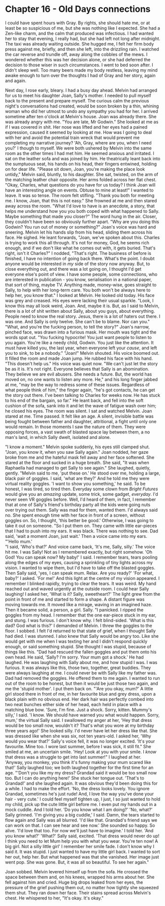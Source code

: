 
# Chapter 16 - Old Days connections

I could have spent hours with Gray. By rights, she should hate me, or at least be so suspicious of me, but she was nothing like I expected. She had a Zen-like charm, and the calm that produced was infectious. I had wanted her to stay that evening, I really had, but she had left not long after midnight. The taxi was already waiting outside. She hugged me, I felt her firm body press against me, briefly, and then she left, into the drizzling rain. I watched the car reverse and trundle off, away along the cobbles of the mews. I wondered whether this was her decision alone, or she had deferred the decision to those wiser in such circumstances. I went to bed soon after. I didn't sleep well. Too many beers made my body restless, leaving my mind awake enough to turn over the thoughts I had of Gray and her story, again and again.

Next day, I rose early, bleary. I had a busy day ahead. Melvin had arranged for us to meet his daughter Joan, Sally's mother. I needed to pull myself back to the present and prepare myself. The curious calm the previous night's conversations had created, would be soon broken by a thin, whining woman who did her utmost to undo any sympathy you had for her. I arrived sometime after ten o'clock at Melvin's house. Joan was already there. She was already angry with me.
    "You are late, Mr Godwin." She looked at me as if I was covered in shit. Her nose was lifted and her eyes had a pained expression, caused it seemed by looking at me. How was I going to deal with her and avoid the potential train wreck that would prevent me completing my narrative journey? 'Ah, Gray, where are you, when I need you?' I though to myself. 
    We were both ushered by Melvin into the same room as the other times I had met him. He seemed anxious and irritated. I sat on the leather sofa and was joined by him. He theatrically leant back into the sumptuous seat, his hands on his head, their fingers entwined, holding on for dear life.
    "Please sit down, Joan, you're making the place look untidy," Melvin said, bluntly, to his daughter. She sat, twisted, on the arm of the matching leather chair opposite. Her arms folded across her flat chest. "Okay, Charles, what questions do you have for us today? I think Joan will have an interesting angle on events. Obtuse to mine at least!"
    I wanted to leave. It was so tense. The room felt stifling. "Thank you both for meeting me. I know, Joan, that this is not easy." She frowned at me and then stared away across the room. "What I'd love to have is an anecdote, a story, that helps me understand how you you both coped with what happened to Sally. Maybe something that made you closer?" The word hung in the air. Closer, they couldn't have been so obviously further apart.
    "Why are you doing this Godwin? You run out of money or something?" Joan's voice was hard and sneering. Melvin let his hands slip from his head, sliding them across his face. He sighed. He leant forwards, "Joan, we've spoken about this. Charles is trying to work this all through. It's not for money, God, he seems rich enough, and if we don't like what he comes out with, it gets buried. That's right, isn't it Charles?" 
    I nodded, "That's right. The business of before is finished, I have no intention of going back there. What's the point. I doubt anyone would be interested in *my* side of the story now anyway. But, to close everything out, and there was a lot going on, I thought I'd get everyone else's point of view. I have some people, some connections, who are interested in publication - you know, serialisation in a national paper, that sort of thing, maybe TV. Anything made, money-wise, goes straight to Sally, to help with her long-term care. You both won't be always here to help her, you know that." I looked at Melvin. He looked old today. His face was grey and creased. His eyes were lacking their usual sparkle. "Look, I know this may all look weird, Joan. And, maybe it is. But, as I said to Melvin, there is a lot of shit written about Sally, about you guys, about everything. People need to know the real story. Jesus, there is a lot of haters out there. I was one. And Sally is only twelve. She can't be to blame. Nor can you."
    "What, and you're the fucking person, to tell the story?" Joan's narrow, pinched face, was drawn into a furious mask. Her mouth was tight and the words spat out. "You fucking hypocrite! You just want people to listen to you again. You're like a needy child, Godwin. You just like the attention. It must have killed you, the last year, when everyone left your *cause*, and left you to sink, to be a nobody."
    "Joan!" Melvin shouted. His voice boomed out. It filled the room and made Joan jump. He rubbed his face with his hand. "This doesn't help us." His voice was quiet now. "We can't just let the story be as it is. It's not right. Everyone believes that Sally is an abomination. They believe we are evil abusers. She needs a future. But, the world has moved on, no one wants to listen any more.  He," and his long finger jabbed at me, "may be the way to redress some of these issues. Regardless of what people think of him," the finger again, "he's got contacts, he can get the story out there. I've been talking to Charles for weeks now. He has stuck to his end of the bargain, so far." He leant back, and fell into the soft cushion of the sofa, sank into it and let the wave of fatigue wash over him; he closed his eyes. The room was silent. I sat and watched Melvin. Joan stared at me. Time passed. It felt like an age. A silent, invisible battle was being fought between father and daughter, attritional, a fight until only one would remain. In those moments I saw the nature of them. They were opposing forces, a vast swath of blasted space lay between them, a no man's land, in which Sally dwelt, isolated and alone.

"I know a moment." Melvin spoke suddenly, his eyes still clamped shut. "Joan, you know it, when you saw Sally again." Joan nodded, her gaze broke from me and the hateful mask fell away and her face softened. She stared at the floor and sucked in a huge breath. She said, "It was when Raphaella had managed to get Sally to see again." She laughed, quietly, gently. "Melvin said to me, 'put these on.' He stood over me, holding a large, black pair of goggles. I said, 'what are they?' And he told me they were virtual reality goggles. 'I want to show you something,' he said. To be honest, I was tired, so tired then. Everyday some clown from *Bright Futures* would give you an *amazing* update, some trick, some gadget, *everyday*. I'd never seen VR goggles before. Well, I'd heard of them, in fact, I remember that at one of Sally's friend's birthday party all the kids were going nuts over trying out them. Sally was mad for them, wanted them. I'd always said no. She spent enough time with her face in front of a screen, without goggles on. So, I thought, 'this better be good.' Otherwise, I was going to take it out on someone.
    "So I put them on. They came with little ear-pieces that I had to push into my ears. It was black. There was nothing to see. Dad said, 'wait a moment Joan, just wait.' Then a voice came into my ears. 
    "'Hello mum.'  
    "I said, 'Who's that?' And voice came back, 'It's me, Sally, silly.' The voice hit me. I was Sally! Not as I remembered exactly, but right somehow. 'Oh God! You can speak now? My baby!' I said. I remember tears, tears pooling along the edges of my eyes, causing a sprinkling of tiny lights across my vision. I wanted to wipe them, but I'd have to take off the blasted goggles. Then Sally said, 'yes, I can speak mum. Relax. Are you ready?' 'For what, baby?' I asked. 'For me!' And this light at the centre of my vision appeared. I remember I blinked rapidly, trying to clear the tears. It was weird. My hand reached out and waved urgently at the outside room. I could hear Sally laughing! I asked her, 'What is it? Sally, sweetheart?' The light grew from the point in front of me and started to form a shape. A distant figure was moving towards me. It moved like a mirage, waving in an imagined haze. Then it became solid, a person, a girl. Sally.
    "I panicked. I ripped the goggles from my head. I remember that the one ear-piece stuck in my ear, and stung. I was furious. I don't know why. I felt blind-sided. 'What is this dad? God what is this?' I demanded of Melvin. I threw the goggles to the floor. I sobbed. I felt I'd returned to that state of grief, when I thought Sally had died. I was stunned. I also knew that Sally would be angry too. Like she would get with me when I was texting her and I didn't respond quickly enough, or said something stupid. She thought I was stupid, because of things like this.
    "Dad had rescued the fallen goggles and put them onto his own head. He said, 'Sally? I'm sorry. Your mum got a shock.' He had laughed. He was laughing with Sally about me, and how stupid I was. I was furious. It was always like this, those two, together, great buddies. They were always laughing at me. I could never be with Sally like my father was. Dad had removed the goggles. He offered them to me again. I wanted to run out of the room to be honest, but then it would be just those two again, and me the 'stupid mother'. I put them back on.
    "'Are you okay, mum?' A little girl stood there in front of me, in her favourite blue and grey dress, upon a black plain with no obvious end. Her dark hair was perfectly combed into two neat bunches either side of her head, each held in place with a matching blue bow. 'Sure, I'm fine. Just a shock. Sorry, kitten. Mummy's silly,' I said. 'I know. We should have warned you what would happen. Sorry, mum,' the virtual Sally said. I swallowed my anger at her, 'Hey that dress would be too small now, wouldn't it? That's what you wore at my birthday three years ago!' She looked silly. I'd never have let her dress like that. She was dressed like when she was six, not ten years-old. I asked her, 'Why would you wear that?' Sally's voice fell, it was no longer excited. 'It's your favourite. Mine too. I wore last summer, before I was sick, it still fit." She smiled at me, an uncertain smile. 'Hey! Look at you with your smile. I *know* that dress was a struggle to get into last summer!" I laughed at her. 'Anyway, you monkey, you think it's funny making your mum scared like that!' Sally laughed too; we both laughed together for the first time for an age.
    "'Don't you like my my dress? Grandad said it would be too small now too. But I can do anything here!' She stuck her tongue out. 'That's to Grandad!' and she laughed again. It was obvious they'd been doing this for a while. I had to make the effort. 'No, the dress looks lovely. You ignore Grandad, sometimes he's just rude! And, I love the way you've done your hair - very cute.' I could feel myself tighten up, I just, I so just wanted to hold my child, pick up the cute little girl before me. I even put my hands out in a mock cuddle. And I told her. 'Do you know what I am doing?' 'No, what?' Sally grinned. 'I'm giving you a big cuddle,' I said. Damn, the tears started to flow again and Sally was all blurred. 'I'd like that. Grandad's friend says we can work on that. I can see hear and see now.' She sounded so happy. So alive. 'I'd love that too. For now we'll just have to imagine.' I told her. 'And you know what?' 'What?' Sally said, excited. 'That dress would never do up! I think you need to let Mum help you with what you wear. You're ten now! A big girl. Not a silly little girl' I remember her smile fade. I don't know why I said it. It was stupid. I just wanted to have my little girl back. I wanted to sort her out, help her. But what happened was that she vanished. Her image just went pop. She was gone. But, it was all so beautiful. To see her again."

Joan sobbed. Melvin levered himself up from the sofa. He crossed the space between them and, on his knees, wrapped his arms about her. She fell against him and cried. Huge big drops leaked from her eyes, the pressure of the grief pushing them out, no matter how tightly she squeezed them shut. They ran down her face. Their stains spread across Melvin's chest. He whispered to her, "It's okay. It's okay."

